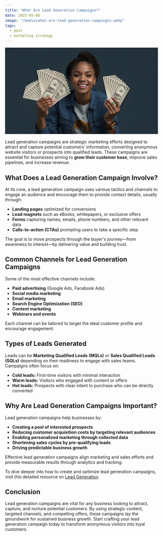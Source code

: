 ```yaml
---
title: "What Are Lead Generation Campaigns?"
date: 2025-05-08
image: "/media/what-are-lead-generation-campaigns.webp"
tags:
  - post
  - marketing strategy
---
```


![What Are Lead Generation Campaigns?](/media/what-are-lead-generation-campaigns.webp)

Lead generation campaigns are strategic marketing efforts designed to attract and capture potential customers’ information, converting anonymous website visitors or prospects into qualified leads. These campaigns are essential for businesses aiming to **grow their customer base**, improve sales pipelines, and increase revenue.

## What Does a Lead Generation Campaign Involve?

At its core, a lead generation campaign uses various tactics and channels to engage an audience and encourage them to provide contact details, usually through:

- **Landing pages** optimized for conversions
- **Lead magnets** such as eBooks, whitepapers, or exclusive offers
- **Forms** capturing names, emails, phone numbers, and other relevant data
- **Calls-to-action (CTAs)** prompting users to take a specific step

The goal is to move prospects through the buyer's journey—from awareness to interest—by delivering value and building trust.

## Common Channels for Lead Generation Campaigns

Some of the most effective channels include:

- **Paid advertising** (Google Ads, Facebook Ads)
- **Social media marketing**
- **Email marketing**
- **Search Engine Optimization (SEO)**
- **Content marketing**
- **Webinars and events**

Each channel can be tailored to target the ideal customer profile and encourage engagement.

## Types of Leads Generated

Leads can be **Marketing Qualified Leads (MQLs)** or **Sales Qualified Leads (SQLs)** depending on their readiness to engage with sales teams. Campaigns often focus on:

- **Cold leads:** First-time visitors with minimal interaction
- **Warm leads:** Visitors who engaged with content or offers
- **Hot leads:** Prospects with clear intent to purchase who can be directly converted

## Why Are Lead Generation Campaigns Important?

Lead generation campaigns help businesses by:

- **Creating a pool of interested prospects**
- **Reducing customer acquisition costs by targeting relevant audiences**
- **Enabling personalized marketing through collected data**
- **Shortening sales cycles by pre-qualifying leads**
- **Driving predictable business growth**

Effective lead generation campaigns align marketing and sales efforts and provide measurable results through analytics and tracking.

To dive deeper into how to create and optimize lead generation campaigns, visit this detailed resource on [Lead Generation](https://leadcraftr.com/posts/lead-generation/).

## Conclusion

Lead generation campaigns are vital for any business looking to attract, capture, and nurture potential customers. By using strategic content, targeted channels, and compelling offers, these campaigns lay the groundwork for sustained business growth. Start crafting your lead generation campaign today to transform anonymous visitors into loyal customers.
